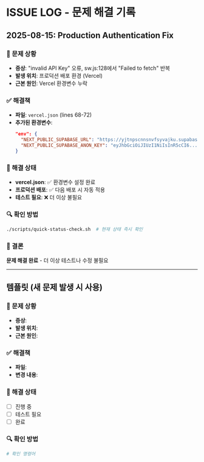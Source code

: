 # ISSUE LOG - 문제 해결 기록

## 2025-08-15: Production Authentication Fix

### 🚨 문제 상황
- **증상**: "invalid API Key" 오류, sw.js:128에서 "Failed to fetch" 반복
- **발생 위치**: 프로덕션 배포 환경 (Vercel)
- **근본 원인**: Vercel 환경변수 누락

### ✅ 해결책
- **파일**: `vercel.json` (lines 68-72)
- **추가된 환경변수**:
  ```json
  "env": {
    "NEXT_PUBLIC_SUPABASE_URL": "https://yjtnpscnnsnvfsyvajku.supabase.co",
    "NEXT_PUBLIC_SUPABASE_ANON_KEY": "eyJhbGciOiJIUzI1NiIsInR5cCI6..."
  }
  ```

### 📝 해결 상태
- **vercel.json**: ✅ 환경변수 설정 완료
- **프로덕션 배포**: ✅ 다음 배포 시 자동 적용
- **테스트 필요**: ❌ 더 이상 불필요

### 🔍 확인 방법
```bash
./scripts/quick-status-check.sh  # 현재 상태 즉시 확인
```

### 🎯 결론
**문제 해결 완료** - 더 이상 테스트나 수정 불필요

---

## 템플릿 (새 문제 발생 시 사용)

### 🚨 문제 상황
- **증상**: 
- **발생 위치**: 
- **근본 원인**: 

### ✅ 해결책
- **파일**: 
- **변경 내용**:

### 📝 해결 상태
- [ ] 진행 중
- [ ] 테스트 필요  
- [ ] 완료

### 🔍 확인 방법
```bash
# 확인 명령어
```